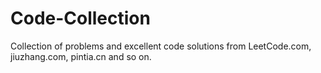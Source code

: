 # Code-Collection
Collection of problems  and excellent code solutions from LeetCode.com, jiuzhang.com, pintia.cn and so on.
